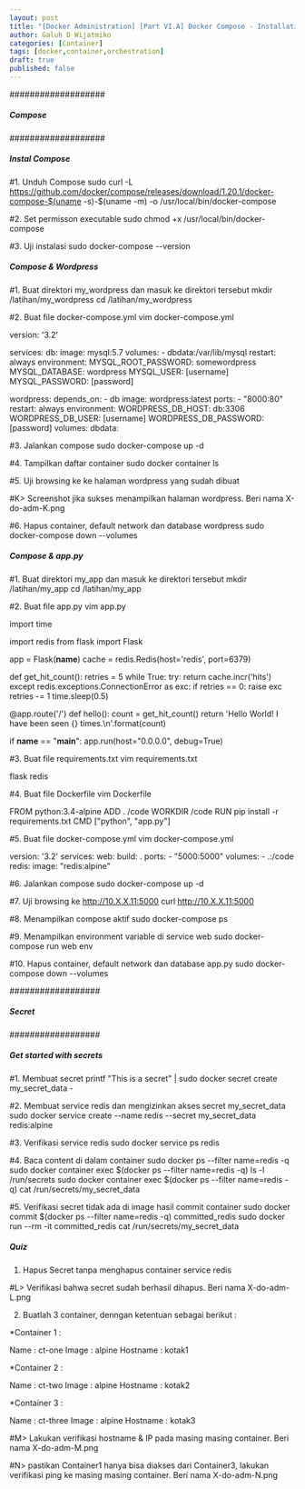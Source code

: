 ```yaml
---
layout: post
title: "[Docker Administration] [Part VI.A] Docker Compose - Installation and Management"
author: Galuh D Wijatmiko
categories: [Container]
tags: [docker,container,orchestration]
draft: true
published: false
---
```


###################
##### Compose #####
###################


##### Instal Compose #####

#1. Unduh Compose
sudo curl -L https://github.com/docker/compose/releases/download/1.20.1/docker-compose-$(uname -s)-$(uname -m) -o /usr/local/bin/docker-compose

#2. Set permisson executable
sudo chmod +x /usr/local/bin/docker-compose

#3. Uji instalasi
sudo docker-compose --version


##### Compose & Wordpress #####

#1. Buat direktori my_wordpress dan masuk ke direktori tersebut
mkdir /latihan/my_wordpress
cd /latihan/my_wordpress

#2. Buat file docker-compose.yml
vim docker-compose.yml

version: '3.2'

services:
   db:
     image: mysql:5.7
     volumes:
       - dbdata:/var/lib/mysql
     restart: always
     environment:
       MYSQL_ROOT_PASSWORD: somewordpress
       MYSQL_DATABASE: wordpress
       MYSQL_USER: [username]
       MYSQL_PASSWORD: [password]

   wordpress:
     depends_on:
       - db
     image: wordpress:latest
     ports:
       - "8000:80"
     restart: always
     environment:
       WORDPRESS_DB_HOST: db:3306
       WORDPRESS_DB_USER: [username]
       WORDPRESS_DB_PASSWORD: [password]
volumes:
    dbdata:


#3. Jalankan compose
sudo docker-compose up -d

#4. Tampilkan daftar container
sudo docker container ls

#5. Uji browsing ke ke halaman wordpress yang sudah dibuat

#K> Screenshot jika sukses menampilkan halaman wordpress. Beri nama X-do-adm-K.png

#6. Hapus container, default network dan database wordpress
sudo docker-compose down --volumes


##### Compose & app.py #####

#1. Buat direktori my_app dan masuk ke direktori tersebut
mkdir /latihan/my_app
cd /latihan/my_app

#2. Buat file app.py
vim app.py

import time

import redis
from flask import Flask


app = Flask(__name__)
cache = redis.Redis(host='redis', port=6379)


def get_hit_count():
    retries = 5
    while True:
        try:
            return cache.incr('hits')
        except redis.exceptions.ConnectionError as exc:
            if retries == 0:
                raise exc
            retries -= 1
            time.sleep(0.5)


@app.route('/')
def hello():
    count = get_hit_count()
    return 'Hello World! I have been seen {} times.\n'.format(count)

if __name__ == "__main__":
    app.run(host="0.0.0.0", debug=True)


#3. Buat file requirements.txt
vim requirements.txt

flask
redis


#4. Buat file Dockerfile
vim Dockerfile

FROM python:3.4-alpine
ADD . /code
WORKDIR /code
RUN pip install -r requirements.txt
CMD ["python", "app.py"]


#5. Buat file docker-compose.yml
vim docker-compose.yml

version: '3.2'
services:
  web:
    build: .
    ports:
     - "5000:5000"
    volumes:
     - .:/code
  redis:
    image: "redis:alpine"


#6. Jalankan compose
sudo docker-compose up -d

#7. Uji browsing ke http://10.X.X.11:5000
curl http://10.X.X.11:5000

#8. Menampilkan compose aktif
sudo docker-compose ps

#9. Menampilkan environment variable di service web
sudo docker-compose run web env

#10. Hapus container, default network dan database app.py
sudo docker-compose down --volumes



##################
##### Secret #####
##################


##### Get started with secrets #####

#1. Membuat secret
printf "This is a secret" | sudo docker secret create my_secret_data -

#2. Membuat service redis dan mengizinkan akses secret my_secret_data
sudo docker service  create --name redis --secret my_secret_data redis:alpine

#3. Verifikasi service redis
sudo docker service ps redis

#4. Baca content di dalam container
sudo docker ps --filter name=redis -q
sudo docker container exec $(docker ps --filter name=redis -q) ls -l /run/secrets
sudo docker container exec $(docker ps --filter name=redis -q) cat /run/secrets/my_secret_data

#5. Verifikasi secret tidak ada di image hasil commit container
sudo docker commit $(docker ps --filter name=redis -q) committed_redis
sudo docker run --rm -it committed_redis cat /run/secrets/my_secret_data

##### Quiz #####

1. Hapus Secret tanpa menghapus container service redis

#L> Verifikasi bahwa secret sudah berhasil dihapus. Beri nama X-do-adm-L.png

2. Buatlah 3 container, denngan ketentuan sebagai berikut :

*Container 1 :

Name : ct-one
Image : alpine
Hostname : kotak1


*Container 2 :

Name : ct-two
Image : alpine
Hostname : kotak2

*Container 3 :

Name : ct-three
Image : alpine
Hostname : kotak3

#M> Lakukan verifikasi hostname & IP pada masing masing container. Beri nama X-do-adm-M.png

#N> pastikan Container1 hanya bisa diakses dari Container3, lakukan verifikasi ping ke masing masing container. Beri nama X-do-adm-N.png



